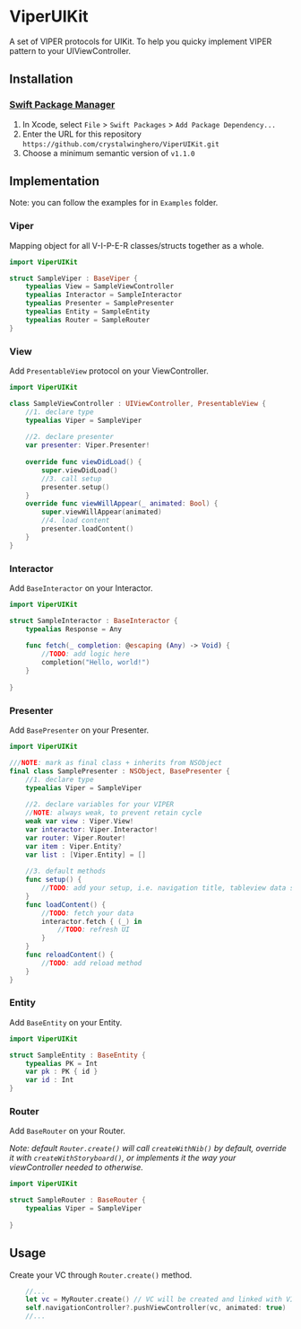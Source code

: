 # ViperUIKit

A set of VIPER protocols for UIKit.
To help you quicky implement VIPER pattern to your UIViewController. 

## Installation

### [Swift Package Manager](https://swift.org/package-manager/) 

1. In Xcode, select `File` > `Swift Packages` > `Add Package Dependency...`
2. Enter the URL for this repository `https://github.com/crystalwinghero/ViperUIKit.git`
3. Choose a minimum semantic version of `v1.1.0`

## Implementation

Note: you can follow the examples for in `Examples` folder.

### Viper
Mapping object for all V-I-P-E-R classes/structs together as a whole.
``` swift
import ViperUIKit

struct SampleViper : BaseViper {
    typealias View = SampleViewController
    typealias Interactor = SampleInteractor
    typealias Presenter = SamplePresenter
    typealias Entity = SampleEntity
    typealias Router = SampleRouter
}

```

### View
Add `PresentableView` protocol on your ViewController.
``` swift
import ViperUIKit

class SampleViewController : UIViewController, PresentableView {
    //1. declare type
    typealias Viper = SampleViper
    
    //2. declare presenter
    var presenter: Viper.Presenter!
    
    override func viewDidLoad() {
        super.viewDidLoad()
        //3. call setup
        presenter.setup()
    }
    override func viewWillAppear(_ animated: Bool) {
        super.viewWillAppear(animated)
        //4. load content
        presenter.loadContent()
    }
}
```

### Interactor
Add `BaseInteractor` on your Interactor.
``` swift
import ViperUIKit

struct SampleInteractor : BaseInteractor {
    typealias Response = Any
    
    func fetch(_ completion: @escaping (Any) -> Void) {
        //TODO: add logic here
        completion("Hello, world!")
    }
    
}
```

### Presenter
Add `BasePresenter` on your Presenter.
``` swift
import ViperUIKit

///NOTE: mark as final class + inherits from NSObject
final class SamplePresenter : NSObject, BasePresenter {
    //1. declare type
    typealias Viper = SampleViper
    
    //2. declare variables for your VIPER
    //NOTE: always weak, to prevent retain cycle
    weak var view : Viper.View!
    var interactor: Viper.Interactor!
    var router: Viper.Router!
    var item : Viper.Entity?
    var list : [Viper.Entity] = []
    
    //3. default methods
    func setup() {
        //TODO: add your setup, i.e. navigation title, tableview data source, etc.
    }
    func loadContent() {
        //TODO: fetch your data
        interactor.fetch { (_) in
            //TODO: refresh UI
        }
    }
    func reloadContent() {
        //TODO: add reload method
    }
}
```

### Entity
Add `BaseEntity` on your Entity.
``` swift
import ViperUIKit

struct SampleEntity : BaseEntity {
    typealias PK = Int
    var pk : PK { id }
    var id : Int
}
```

### Router
Add `BaseRouter` on your Router.

*Note: default `Router.create()` will call `createWithNib()` by default, override it with `createWithStoryboard()`, or implements it the way your viewController needed to otherwise.*
``` swift
import ViperUIKit

struct SampleRouter : BaseRouter {
    typealias Viper = SampleViper
    
}
```

## Usage
Create your VC through `Router.create()` method.
``` swift
    //... 
    let vc = MyRouter.create() // VC will be created and linked with VIPER objects 
    self.navigationController?.pushViewController(vc, animated: true)
    //...
```
